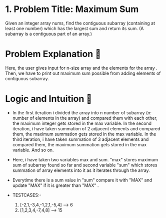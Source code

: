# 1. Problem Title: Maximum Sum
  Given an integer array nums, find the contiguous subarray (containing at least one number) which has the largest sum and return its sum.
  (A subarray is a contiguous part of an array.)

# Problem Explanation 🚀
Here, the user gives input for n-size array and the elements for the array .
Then, we have to print out maximum sum possible from adding elements of contiguous subarray. 

# Logic and Intuition 🧠

* In the first iteration i divided the array into n number of subarray (n: number of elements in the array) and compared them with each other, the maximum integer gets stored in the max variable. In the second iteration, i have taken summation of 2 adjacent elements and compared them, the maximum summation gets stored in the max variable. In the third iteration, i have taken summation of 3 adjacent elements and compared them, the maximum summation gets stored in the max variable. And so on. 
* Here, i have taken two variables max and sum. "max" stores maximum sum of subarray found so far and second variable "sum" which stores summation of array elements into it as it iterates through the array.
* Everytime there is a sum value in "sum" compare it with "MAX" and update "MAX" if it is greater than "MAX" .

* TESTCASES:- 
  1) [-2,1,-3,4,-1,2,1,-5,4] --> 6
  2) [1,2,3,4,-7,4,8] --> 15

<!-- I don't know how to calculate time and space complexity-->
